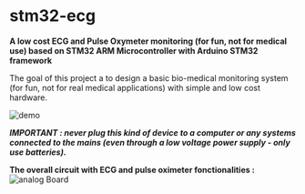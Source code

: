 # stm32-ecg
**A low cost ECG and Pulse Oxymeter monitoring (for fun, not for medical use) based on STM32 ARM Microcontroller with Arduino STM32 framework**

The goal of this project a to design a basic bio-medical monitoring system (for fun, not for real medical applications) with simple and low cost hardware.  

![demo](https://raw.githubusercontent.com/sylvainf/stm32-ecg/master/demo.jpg)

***IMPORTANT : never plug this kind of device to a computer or any systems connected to the mains (even through a low voltage power supply - only use batteries).***

**The overall circuit with ECG and pulse oximeter fonctionalities :**
![analog Board](https://raw.githubusercontent.com/sylvainf/stm32-ecg/master/board.jpg)
